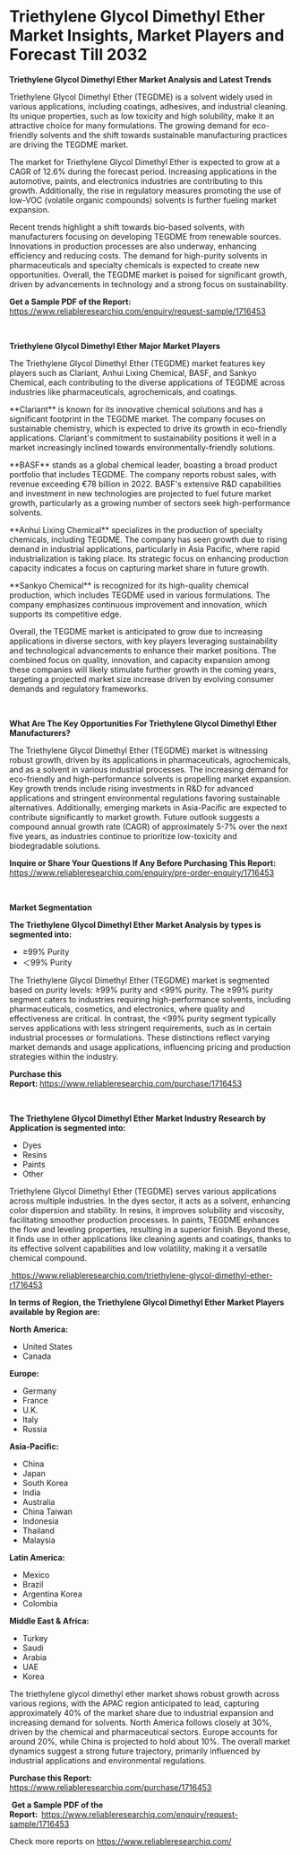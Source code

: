<p><h1>Triethylene Glycol Dimethyl Ether Market Insights, Market Players and Forecast Till 2032</h1></p><p><strong>Triethylene Glycol Dimethyl Ether Market Analysis and Latest Trends</strong></p>
<p><p>Triethylene Glycol Dimethyl Ether (TEGDME) is a solvent widely used in various applications, including coatings, adhesives, and industrial cleaning. Its unique properties, such as low toxicity and high solubility, make it an attractive choice for many formulations. The growing demand for eco-friendly solvents and the shift towards sustainable manufacturing practices are driving the TEGDME market. </p><p>The market for Triethylene Glycol Dimethyl Ether is expected to grow at a CAGR of 12.6% during the forecast period. Increasing applications in the automotive, paints, and electronics industries are contributing to this growth. Additionally, the rise in regulatory measures promoting the use of low-VOC (volatile organic compounds) solvents is further fueling market expansion. </p><p>Recent trends highlight a shift towards bio-based solvents, with manufacturers focusing on developing TEGDME from renewable sources. Innovations in production processes are also underway, enhancing efficiency and reducing costs. The demand for high-purity solvents in pharmaceuticals and specialty chemicals is expected to create new opportunities. Overall, the TEGDME market is poised for significant growth, driven by advancements in technology and a strong focus on sustainability.</p></p>
<p><strong>Get a Sample PDF of the Report:&nbsp;</strong> <a href="https://www.reliableresearchiq.com/enquiry/request-sample/1716453?utm_campaign=3180&utm_medium=2&utm_source=Github&utm_content=ia&utm_term=28032025&utm_id=triethylene-glycol-dimethyl-ether">https://www.reliableresearchiq.com/enquiry/request-sample/1716453</a></p>
<p>&nbsp;</p>
<p><strong>Triethylene Glycol Dimethyl Ether Major Market Players</strong></p>
<p><p>The Triethylene Glycol Dimethyl Ether (TEGDME) market features key players such as Clariant, Anhui Lixing Chemical, BASF, and Sankyo Chemical, each contributing to the diverse applications of TEGDME across industries like pharmaceuticals, agrochemicals, and coatings.</p><p>**Clariant** is known for its innovative chemical solutions and has a significant footprint in the TEGDME market. The company focuses on sustainable chemistry, which is expected to drive its growth in eco-friendly applications. Clariant's commitment to sustainability positions it well in a market increasingly inclined towards environmentally-friendly solutions.</p><p>**BASF** stands as a global chemical leader, boasting a broad product portfolio that includes TEGDME. The company reports robust sales, with revenue exceeding €78 billion in 2022. BASF's extensive R&D capabilities and investment in new technologies are projected to fuel future market growth, particularly as a growing number of sectors seek high-performance solvents.</p><p>**Anhui Lixing Chemical** specializes in the production of specialty chemicals, including TEGDME. The company has seen growth due to rising demand in industrial applications, particularly in Asia Pacific, where rapid industrialization is taking place. Its strategic focus on enhancing production capacity indicates a focus on capturing market share in future growth.</p><p>**Sankyo Chemical** is recognized for its high-quality chemical production, which includes TEGDME used in various formulations. The company emphasizes continuous improvement and innovation, which supports its competitive edge. </p><p>Overall, the TEGDME market is anticipated to grow due to increasing applications in diverse sectors, with key players leveraging sustainability and technological advancements to enhance their market positions. The combined focus on quality, innovation, and capacity expansion among these companies will likely stimulate further growth in the coming years, targeting a projected market size increase driven by evolving consumer demands and regulatory frameworks.</p></p>
<p>&nbsp;</p>
<p><strong>What Are The Key Opportunities For Triethylene Glycol Dimethyl Ether Manufacturers?</strong></p>
<p><p>The Triethylene Glycol Dimethyl Ether (TEGDME) market is witnessing robust growth, driven by its applications in pharmaceuticals, agrochemicals, and as a solvent in various industrial processes. The increasing demand for eco-friendly and high-performance solvents is propelling market expansion. Key growth trends include rising investments in R&D for advanced applications and stringent environmental regulations favoring sustainable alternatives. Additionally, emerging markets in Asia-Pacific are expected to contribute significantly to market growth. Future outlook suggests a compound annual growth rate (CAGR) of approximately 5-7% over the next five years, as industries continue to prioritize low-toxicity and biodegradable solutions.</p></p>
<p><strong>Inquire or Share Your Questions If Any Before Purchasing This Report:</strong> <a href="https://www.reliableresearchiq.com/enquiry/pre-order-enquiry/1716453?utm_campaign=3180&utm_medium=2&utm_source=Github&utm_content=ia&utm_term=28032025&utm_id=triethylene-glycol-dimethyl-ether">https://www.reliableresearchiq.com/enquiry/pre-order-enquiry/1716453</a></p>
<p>&nbsp;</p>
<p><strong>Market Segmentation</strong></p>
<p><strong>The Triethylene Glycol Dimethyl Ether Market Analysis by types is segmented into:</strong></p>
<p><ul><li>≥99% Purity</li><li>＜99% Purity</li></ul></p>
<p><p>The Triethylene Glycol Dimethyl Ether (TEGDME) market is segmented based on purity levels: ≥99% purity and <99% purity. The ≥99% purity segment caters to industries requiring high-performance solvents, including pharmaceuticals, cosmetics, and electronics, where quality and effectiveness are critical. In contrast, the <99% purity segment typically serves applications with less stringent requirements, such as in certain industrial processes or formulations. These distinctions reflect varying market demands and usage applications, influencing pricing and production strategies within the industry.</p></p>
<p><strong>Purchase this Report:&nbsp;</strong><a href="https://www.reliableresearchiq.com/purchase/1716453?utm_campaign=3180&utm_medium=2&utm_source=Github&utm_content=ia&utm_term=28032025&utm_id=triethylene-glycol-dimethyl-ether">https://www.reliableresearchiq.com/purchase/1716453</a></p>
<p>&nbsp;</p>
<p><strong>The Triethylene Glycol Dimethyl Ether Market Industry Research by Application is segmented into:</strong></p>
<p><ul><li>Dyes</li><li>Resins</li><li>Paints</li><li>Other</li></ul></p>
<p><p>Triethylene Glycol Dimethyl Ether (TEGDME) serves various applications across multiple industries. In the dyes sector, it acts as a solvent, enhancing color dispersion and stability. In resins, it improves solubility and viscosity, facilitating smoother production processes. In paints, TEGDME enhances the flow and leveling properties, resulting in a superior finish. Beyond these, it finds use in other applications like cleaning agents and coatings, thanks to its effective solvent capabilities and low volatility, making it a versatile chemical compound.</p></p>
<p><a href="https://www.reliableresearchiq.com/triethylene-glycol-dimethyl-ether-r1716453?utm_campaign=3180&utm_medium=2&utm_source=Github&utm_content=ia&utm_term=28032025&utm_id=triethylene-glycol-dimethyl-ether">&nbsp;https://www.reliableresearchiq.com/triethylene-glycol-dimethyl-ether-r1716453</a></p>
<p><strong>In terms of Region, the Triethylene Glycol Dimethyl Ether Market Players available by Region are:</strong></p>
<p>
    <p> <strong> North America: </strong>
        <ul>
            <li>United States</li>
            <li>Canada</li>
        </ul>
        </p> 
    <p> <strong> Europe: </strong>
        <ul>
            <li>Germany</li>
            <li>France</li>
            <li>U.K.</li>
            <li>Italy</li>
            <li>Russia</li>
        </ul>
        </p> 
    <p> <strong> Asia-Pacific: </strong>
        <ul>
            <li>China</li>
            <li>Japan</li>
            <li>South Korea</li>
            <li>India</li>
            <li>Australia</li>
            <li>China Taiwan</li>
            <li>Indonesia</li>
            <li>Thailand</li>
            <li>Malaysia</li>
        </ul>
        </p> 
    <p> <strong> Latin America: </strong>
        <ul>
            <li>Mexico</li>
            <li>Brazil</li>
            <li>Argentina Korea</li>
            <li>Colombia</li>
        </ul>
        </p> 
    <p> <strong> Middle East & Africa: </strong>
        <ul>
            <li>Turkey</li>
            <li>Saudi</li>
            <li>Arabia</li>
            <li>UAE</li>
            <li>Korea</li>
        </ul>
    </p>
    </p>
<p><p>The triethylene glycol dimethyl ether market shows robust growth across various regions, with the APAC region anticipated to lead, capturing approximately 40% of the market share due to industrial expansion and increasing demand for solvents. North America follows closely at 30%, driven by the chemical and pharmaceutical sectors. Europe accounts for around 20%, while China is projected to hold about 10%. The overall market dynamics suggest a strong future trajectory, primarily influenced by industrial applications and environmental regulations.</p></p>
<p><strong>Purchase this Report: </strong><a href="https://www.reliableresearchiq.com/purchase/1716453?utm_campaign=3180&utm_medium=2&utm_source=Github&utm_content=ia&utm_term=28032025&utm_id=triethylene-glycol-dimethyl-ether">https://www.reliableresearchiq.com/purchase/1716453</a></p>
<p>&nbsp;<strong>Get a Sample PDF of the Report:&nbsp;&nbsp;</strong><a href="https://www.reliableresearchiq.com/enquiry/request-sample/1716453?utm_campaign=3180&utm_medium=2&utm_source=Github&utm_content=ia&utm_term=28032025&utm_id=triethylene-glycol-dimethyl-ether">https://www.reliableresearchiq.com/enquiry/request-sample/1716453</a></p>
<p><strong></strong></p>
<p>Check more reports on <a href="https://www.reliableresearchiq.com/?utm_campaign=3180&utm_medium=2&utm_source=Github&utm_content=ia&utm_term=28032025&utm_id=triethylene-glycol-dimethyl-ether">https://www.reliableresearchiq.com/</a></p>